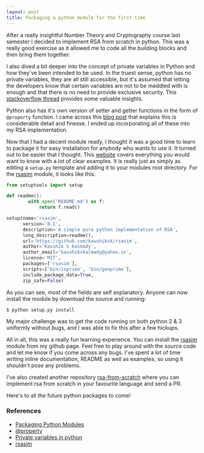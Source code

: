 ```yaml
---
layout: post
title: Packaging a python module for the first time
---
```


After a really insightful Number Theory and Cryptography course last semester I decided to implement RSA from scratch in python. This was a really good exercise as it allowed me to code all the building blocks and then bring them together.

I also dived a bit deeper into the concept of private variables in Python and how they've been intended to be used. In the truest sense, python has no private variables, they are all still accessible, but it's assumed that letting the developers know that certain variables are not to be meddled with is enough and that there is no need to provide exclusive security. This [stackoverflow thread](https://stackoverflow.com/questions/1641219/does-python-have-private-variables-in-classes#1641236) provides some valuable insights.

Python also has it's own version of setter and getter functions in the form of `@property` function. I came across this [blog post](https://codefisher.org/catch/blog/2015/05/17/python-property-function-why-no-private-methods/) that explains this is considerable detail and finesse. I ended up incorporating all of these into my RSA implementation. 

Now that I had a decent module ready, I thought it was a good time to learn to package it for easy installation for anybody who wants to use it. It turned out to be easier that I thought. This [website](https://python-packaging.readthedocs.io/en/latest/minimal.html) covers everything you would want to know with a lot of clear examples. It is really just as simply as editing a `setup.py` template and adding it to your modules root directory. For the [rsasim](https://github.com/kaushiksk/rsasim/) module, it looks like this.

```python
from setuptools import setup

def readme():
        with open('README.md') as f:
            return f.read()

setup(name='rsasim',
      version='0.1',
      description='A simple pure python implementation of RSA',
      long_description=readme(),
      url='https://github.com/kaushiksk/rsasim',
      author='Kaushik S Kalmady',
      author_email='kaushikskalmady@yahoo.in',
      license='MIT',
      packages=['rsasim'],
      scripts=['bin/isprime', 'bin/genprime'],
      include_package_data=True,
      zip_safe=False)

```
As you can see, most of the fields are self explanatory. Anyone can now install the module by download the source and running:

`$ python setup.py install` 

My major challenge was to get the code running on both python 2 & 3 uniformly without bugs, and I was able to fix this after a few hickups.

All in all, this was a really fun learning experience. You can install the [rsasim](https://github.com/kaushiksk/rsasim) module from my github page. Feel free to play around with the source code and let me know if you come across any bugs. I've spent a lot of time writing inline documentation, README as well as examples, so using it shouldn't pose any problems. 

I've also created another repository [rsa-from-scratch](https://github.com/kaushiksk/rsa-from-scratch/) where you can implement rsa from scratch in your favourite language and send a PR.

Here's to all the future python packages to come!

### References
 - [Packaging Python Modules](https://python-packaging.readthedocs.io/en/latest/minimal.html)
 - [@property](https://codefisher.org/catch/blog/2015/05/17/python-property-function-why-no-private-methods/)
 - [Private variables in python](https://stackoverflow.com/questions/1641219/does-python-have-private-variables-in-classes#1641236)
 - [rsasim](https://github.com/kaushiksk/rsasim/)
